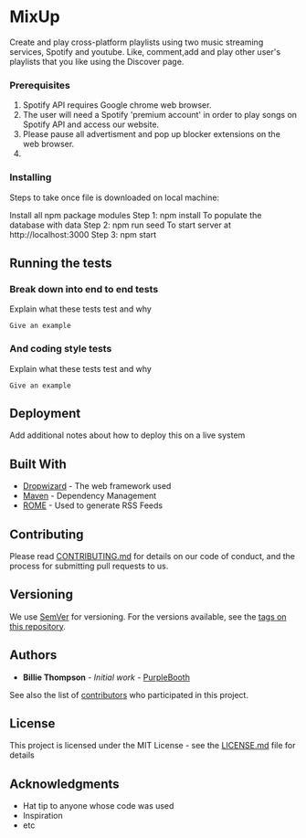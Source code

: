 # MixUp

Create and play cross-platform playlists using two music streaming services, Spotify and youtube. Like, comment,add and play other user's playlists that you like using the Discover page.

### Prerequisites

1. Spotify API requires Google chrome web browser.
2. The user will need a Spotify 'premium account' in order to play songs on Spotify API and access     our website. 
3. Please pause all advertisment and pop up blocker extensions on the web browser.
4. 

### Installing

Steps to take once file is downloaded on local machine:

Install all npm package modules
Step 1: npm install
To populate the database with data
Step 2: npm run seed
To start server at http://localhost:3000 
Step 3: npm start

## Running the tests



### Break down into end to end tests

Explain what these tests test and why

```
Give an example
```

### And coding style tests

Explain what these tests test and why

```
Give an example
```

## Deployment

Add additional notes about how to deploy this on a live system

## Built With

* [Dropwizard](http://www.dropwizard.io/1.0.2/docs/) - The web framework used
* [Maven](https://maven.apache.org/) - Dependency Management
* [ROME](https://rometools.github.io/rome/) - Used to generate RSS Feeds

## Contributing

Please read [CONTRIBUTING.md](https://gist.github.com/PurpleBooth/b24679402957c63ec426) for details on our code of conduct, and the process for submitting pull requests to us.

## Versioning

We use [SemVer](http://semver.org/) for versioning. For the versions available, see the [tags on this repository](https://github.com/your/project/tags). 

## Authors

* **Billie Thompson** - *Initial work* - [PurpleBooth](https://github.com/PurpleBooth)

See also the list of [contributors](https://github.com/your/project/contributors) who participated in this project.

## License

This project is licensed under the MIT License - see the [LICENSE.md](LICENSE.md) file for details

## Acknowledgments

* Hat tip to anyone whose code was used
* Inspiration
* etc


